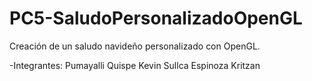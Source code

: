 # PC5-SaludoPersonalizadoOpenGL
Creación de un saludo navideño personalizado con OpenGL.

-Integrantes:
Pumayalli Quispe Kevin
Sullca Espinoza Kritzan
